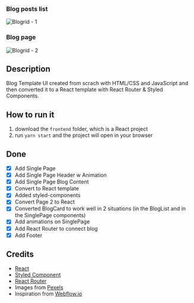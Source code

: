 ### Blog posts list
![Blogrid - 1](./example1.gif)

### Blog page
![Blogrid - 2](./example2.gif)

## Description
Blog Template UI created from scrach with HTML/CSS and JavaScript and then converted it to a React template with React Router & Styled Components.

## How to run it
1. download the `frontend` folder, which is a React project
2. run `yarn start` and the project will open in your browser

## Done
- [x] Add Single Page
- [x] Add Single Page Header w Animation
- [x] Add Single Page Blog Content
- [x] Convert to React template
- [x] Added styled-components
- [x] Convert Page 2 to React
- [x] Converted BlogCard to work well in 2 situations (in the BlogList and in the SinglePage components)
- [x] Add animations on SinglePage
- [x] Add React Router to connect blog
- [x] Add Footer

## Credits
- [React](https://reactjs.org)
- [Styled Component](https://www.styled-components.com/)
- [React Router](https://reacttraining.com/react-router/)
- Images from [Pexels](https://www.pexels.com/)
- Inspiration from [Webflow.io](http://template-gridded.webflow.io/)